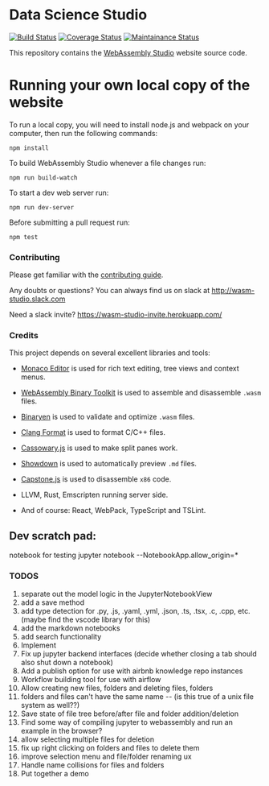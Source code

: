 Data Science Studio
====
[![Build Status](https://travis-ci.org/wasdk/WebAssemblyStudio.svg?branch=master)](https://travis-ci.org/wasdk/WebAssemblyStudio) [![Coverage Status](https://coveralls.io/repos/github/wasdk/WebAssemblyStudio/badge.svg)](https://coveralls.io/github/wasdk/WebAssemblyStudio) [![Maintainance Status](https://img.shields.io/badge/maintained-seldom-yellowgreen.svg)](https://github.com/wasdk/WebAssemblyStudio/issues/381)

This repository contains the [WebAssembly Studio](https://webassembly.studio) website source code.

Running your own local copy of the website
===

To run a local copy, you will need to install node.js and webpack on your computer, then run the following commands:

```
npm install
```

To build WebAssembly Studio whenever a file changes run:

```
npm run build-watch
```

To start a dev web server run:

```
npm run dev-server
```

Before submitting a pull request run:

```
npm test
```

### Contributing

Please get familiar with the [contributing guide](https://github.com/wasdk/WebAssemblyStudio/wiki/Contributing).

Any doubts or questions? You can always find us on slack at http://wasm-studio.slack.com

Need a slack invite? https://wasm-studio-invite.herokuapp.com/

### Credits

This project depends on several excellent libraries and tools:

* [Monaco Editor](https://github.com/Microsoft/monaco-editor) is used for rich text editing, tree views and context menus.

* [WebAssembly Binary Toolkit](https://github.com/WebAssembly/wabt) is used to assemble and disassemble `.wasm` files.

* [Binaryen](https://github.com/WebAssembly/binaryen/) is used to validate and optimize `.wasm` files.

* [Clang Format](https://github.com/tbfleming/cib) is used to format C/C++ files.

* [Cassowary.js](https://github.com/slightlyoff/cassowary.js/) is used to make split panes work.

* [Showdown](https://github.com/showdownjs/showdown) is used to automatically preview `.md` files.

* [Capstone.js](https://alexaltea.github.io/capstone.js/) is used to disassemble `x86` code.

* LLVM, Rust, Emscripten running server side.

* And of course: React, WebPack, TypeScript and TSLint.

## Dev scratch pad:

notebook for testing
jupyter notebook --NotebookApp.allow_origin=*

### TODOS

1. separate out the model logic in the JupyterNotebookView
2. add a save method
3. add type detection for .py, .js, .yaml, .yml, .json, .ts, .tsx, .c, .cpp, etc. (maybe find the vscode library for this)
4. add the markdown notebooks
5. add search functionality
6. Implement 
7. Fix up jupyter backend interfaces (decide whether closing a tab should also shut down a notebook)
8. Add a publish option for use with airbnb knowledge repo instances
9. Workflow building tool for use with airflow
10. Allow creating new files, folders and deleting files, folders
11. folders and files can't have the same name -- (is this true of a unix file system as well??)
12. Save state of file tree before/after file and folder addition/deletion
13. Find some way of compiling jupyter to webassembly and run an example in the browser?
14. allow selecting multiple files for deletion
15. fix up right clicking on folders and files to delete them
16. improve selection menu and file/folder renaming ux
17. Handle name collisions for files and folders
18. Put together a demo

